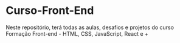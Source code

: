 # Curso-Front-End
Neste repositório, terá todas as aulas, desafios e projetos do curso Formação Front-end - HTML, CSS, JavaScript, React e +
